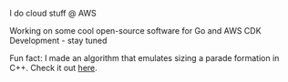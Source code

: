 I do cloud stuff @ AWS

Working on some cool open-source software for Go and AWS CDK Development - stay tuned

Fun fact: I made an algorithm that emulates sizing a parade formation in C++. Check it out [here](https://github.com/clemenkok/Sizing-Algorithm).
